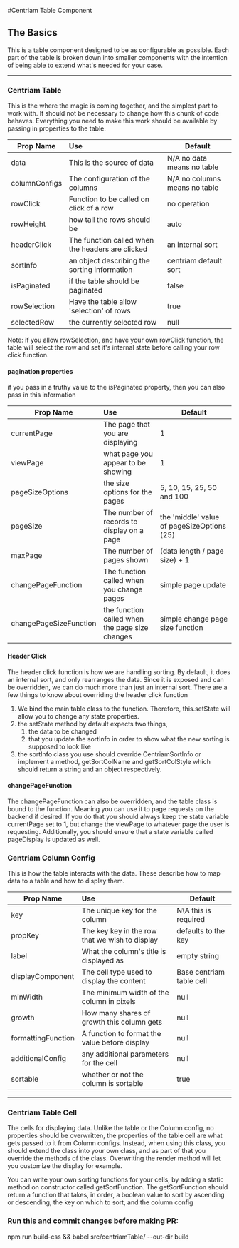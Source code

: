 #Centriam Table Component 


## The Basics

This is a table component designed to be as configurable as possible. Each part of the table is broken down into smaller
components with the intention of being able to extend what's needed for your case. 

---

### Centriam Table

This is the where the magic is coming together, and the simplest part to work with. It should not be necessary 
to change how this chunk of code behaves. Everything you need to make this work should be available by passing
in properties to the table. 

| Prop Name   |          Use                                    |   Default                    |
|-------------|:------------------------------------------------|------------------------------|
|data         | This is the source of data                      | N/A no data means no table   |
|columnConfigs| The configuration of the columns                | N/A no columns means no table|
|rowClick     | Function to be called on click of a row         | no operation                 |
|rowHeight    | how tall the rows should be                     | auto                         |
|headerClick  | The function called when the headers are clicked| an internal sort             |
|sortInfo     | an object describing the sorting information    | centriam default sort        |
|isPaginated  | if the table should be paginated                | false                        |
|rowSelection | Have the table allow 'selection' of rows        | true                         |
|selectedRow  | the currently selected row                      | null                         |

Note: if you allow rowSelection, and have your own rowClick function, the table will select the row and set it's internal 
state before calling your row click function. 

#### pagination properties
if you pass in a truthy value to the isPaginated property, then you can also pass in this information 

| Prop Name            |          Use                                    |   Default                                   |
|----------------------|:------------------------------------------------|---------------------------------------------|
|currentPage           | The page that you are displaying                | 1                                           |
|viewPage              | what page you appear to be showing              | 1                                           |
|pageSizeOptions       | the size options for the pages                  | 5, 10, 15, 25, 50 and 100                   |
|pageSize              | The number of records to display on a page      | the 'middle' value of pageSizeOptions (25)  |
|maxPage               | The number of pages shown                       | (data length / page size) + 1               |
|changePageFunction    | The function called when you change pages       | simple page update                          |              
|changePageSizeFunction| the function called when the page size changes  | simple change page size function            |


#### Header Click
The header click function is how we are handling sorting. By default, it does an internal sort, and only rearranges the 
data. Since it is exposed and can be overridden, we can do much more than just an internal sort. There are a few things 
to know about overriding the header click function
1) We bind the main table class to the function. Therefore, this.setState will allow you to change any state properties.
2) the setState method by default expects two things, 
    1) the data to be changed
    2) that you update the sortInfo in order to show what the new sorting is supposed to look like
3) the sortInfo class you use should override CentriamSortInfo or implement a method, getSortColName and getSortColStyle
which should return a string and an object respectively. 

#### changePageFunction
The changePageFunction can also be overridden, and the table class is bound to the function. Meaning you can use it to 
page requests on the backend if desired. If you do that you should always keep the state variable currentPage set to 1,
but change the viewPage to whatever page the user is requesting. Additionally, you should ensure that a state variable
called pageDisplay is updated as well. 



### Centriam Column Config
This is how the table interacts with the data. These describe how to map data to a table and how to display them. 

| Prop Name          |          Use                                     |   Default                    |
|--------------------|:-------------------------------------------------|------------------------------|
|key                 | The unique key for the column                    | N\A this is required         |
|propKey             | The key key in the row that we wish to display   | defaults to the key          |
|label               | What the column's title is displayed as          | empty string                 |
|displayComponent    | The cell type used to display the content        | Base centriam table cell     |
|minWidth            | The minimum width of the column in pixels        | null                         |
|growth              | How many shares of growth this column gets       | null                         |
|formattingFunction  | A function to format the value before display    | null                         |
|additionalConfig    | any additional parameters for the cell           | null                         |
|sortable            | whether or not the column is sortable            | true                         |
---

### Centriam Table Cell
The cells for displaying data. Unlike the table or the Column config, no properties should be overwritten, 
the properties of the table cell are what gets passed to it from Column configs. Instead, when using this class, you 
should extend the class into your own class, and as part of that you override the methods of the class. Overwriting the
render method will let you customize the display for example. 

You can write your own sorting functions for your cells, by adding a static method on constructor called getSortFunction.
 The getSortFunction should return a function that takes, in order, a boolean value to sort by ascending or descending,
 the key on which to sort, and the column config 
 
### Run this and commit changes before making PR:
npm run build-css && babel src/centriamTable/ --out-dir build